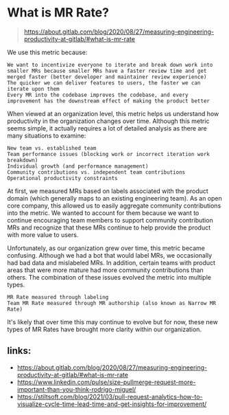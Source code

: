 # What is MR Rate?

> https://about.gitlab.com/blog/2020/08/27/measuring-engineering-productivity-at-gitlab/#what-is-mr-rate

We use this metric because:

    We want to incentivize everyone to iterate and break down work into smaller MRs because smaller MRs have a faster review time and get merged faster (better developer and maintainer review experience)
    The quicker we can deliver features to users, the faster we can iterate upon them
    Every MR into the codebase improves the codebase, and every improvement has the downstream effect of making the product better

When viewed at an organization level, this metric helps us understand how productivity in the organization changes over time. Although this metric seems simple, it actually requires a lot of detailed analysis as there are many situations to examine:

    New team vs. established team
    Team performance issues (blocking work or incorrect iteration work breakdown)
    Individual growth (and performance management)
    Community contributions vs. independent team contributions
    Operational productivity constraints

At first, we measured MRs based on labels associated with the product domain (which generally maps to an existing engineering team). As an open core company, this allowed us to easily aggregate community contributions into the metric. We wanted to account for them because we want to continue encouraging team members to support community contribution MRs and recognize that these MRs continue to help provide the product with more value to users.

Unfortunately, as our organization grew over time, this metric became confusing. Although we had a bot that would label MRs, we occasionally had bad data and mislabeled MRs. In addition, certain teams with product areas that were more mature had more community contributions than others. The combination of these issues evolved the metric into multiple types.

    MR Rate measured through labeling
    Team MR Rate measured through MR authorship (also known as Narrow MR Rate)

It's likely that over time this may continue to evolve but for now, these new types of MR Rates have brought more clarity within our organization.

## links:

* https://about.gitlab.com/blog/2020/08/27/measuring-engineering-productivity-at-gitlab/#what-is-mr-rate
* https://www.linkedin.com/pulse/size-pullmerge-request-more-important-than-you-think-rodrigo-miguel/
* https://stiltsoft.com/blog/2021/03/pull-request-analytics-how-to-visualize-cycle-time-lead-time-and-get-insights-for-improvement/